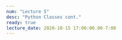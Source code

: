 ```yaml
---
num: "Lecture 5"
desc: "Python Classes cont."
ready: true
lecture_date: 2020-10-15 17:00:00.00-7:00
---
```

